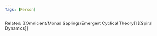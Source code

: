 ```yaml
---
Tags: [Person]
---
```

Related: [[Omnicient/Monad Saplings/Emergent Cyclical Theory]]  [[Spiral Dynamics]]
